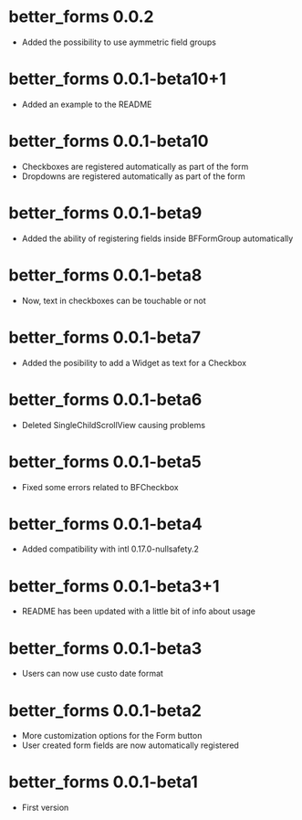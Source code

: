 # better_forms 0.0.2
- Added the possibility to use aymmetric field groups

# better_forms 0.0.1-beta10+1
- Added an example to the README

# better_forms 0.0.1-beta10
- Checkboxes are registered automatically as part of the form
- Dropdowns are registered automatically as part of the form

# better_forms 0.0.1-beta9
- Added the ability of registering fields inside BFFormGroup automatically

# better_forms 0.0.1-beta8
- Now, text in checkboxes can be touchable or not

# better_forms 0.0.1-beta7
- Added the posibility to add a Widget as text for a Checkbox

# better_forms 0.0.1-beta6
- Deleted SingleChildScrollView causing problems

# better_forms 0.0.1-beta5
- Fixed some errors related to BFCheckbox

# better_forms 0.0.1-beta4
- Added compatibility with intl 0.17.0-nullsafety.2

# better_forms 0.0.1-beta3+1
- README has been updated with a little bit of info about usage

# better_forms 0.0.1-beta3
- Users can now use custo date format

# better_forms 0.0.1-beta2
- More customization options for the Form button
- User created form fields are now automatically registered

# better_forms 0.0.1-beta1
- First version